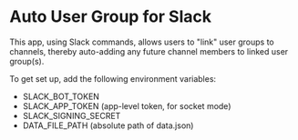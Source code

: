 # Auto User Group for Slack

This app, using Slack commands, allows users to "link" user groups to channels, thereby auto-adding any future channel members to linked user group(s).

To get set up, add the following environment variables:

-   SLACK_BOT_TOKEN
-   SLACK_APP_TOKEN (app-level token, for socket mode)
-   SLACK_SIGNING_SECRET
-   DATA_FILE_PATH (absolute path of data.json)
